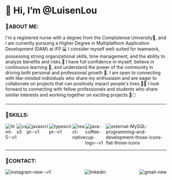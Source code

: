 # 👋 Hi, I’m @LuisenLou

### 🎲ABOUT ME:
I'm a registered nurse with a degree from the Complutense University💊, and I am currently pursuing a Higher Degree in Multiplatform Application Development (DAM) at iFP.💻 
I consider myself well-suited for teamwork, possessing strong organizational skills, time management, and the ability to analyze benefits and risks.👷
I have full confidence in myself, believe in continuous learning 👀, and understand the power of the community in driving both personal and professional growth 🌱. I am open to connecting with like-minded individuals who share my enthusiasm and are eager to collaborate on projects that can positively impact people's lives.🎢👥
I look forward to connecting with fellow professionals and students who share similar interests and working together on exciting projects.🚀🌕


---

### 👾SKILLS:
<div style="display:flex; justify-content: space-between;">
<img src="https://img.icons8.com/color/100/html-5--v1.png" alt="html-5--v1"/>
<img src="https://img.icons8.com/color/100/css3.png" alt="css3"/> 
<img src="https://img.icons8.com/color/100/javascript--v1.png" alt="javascript--v1"/>
<img src="https://img.icons8.com/fluency/100/typescript--v1.png" alt="typescript--v1"/>
<img src="https://img.icons8.com/color/100/react-native.png" alt="react-native"/>
<img src="https://img.icons8.com/color/100/java-coffee-cup-logo--v1.png" alt="java-coffee-cup-logo--v1"/>
<img src="https://img.icons8.com/external-those-icons-flat-those-icons/100/external-MySQL-programming-and-development-those-icons-flat-those-icons.png" alt="external-MySQL-programming-and-development-those-icons-flat-those-icons"/>
</div>
                

---

### 📧CONTACT:
<div style="display:flex; justify-content: space-between;">
<img src="https://img.icons8.com/color/100/instagram-new--v1.png" alt="instagram-new--v1"/>
<img src="https://img.icons8.com/color/100/linkedin.png" alt="linkedin"/>
<img src="https://img.icons8.com/fluency/100/gmail-new.png" alt="gmail-new"/>
</div>
<!---
LuisenLou/LuisenLou is a ✨ special ✨ repository because its `README.md` (this file) appears on your GitHub profile.
You can click the Preview link to take a look at your changes.
--->
